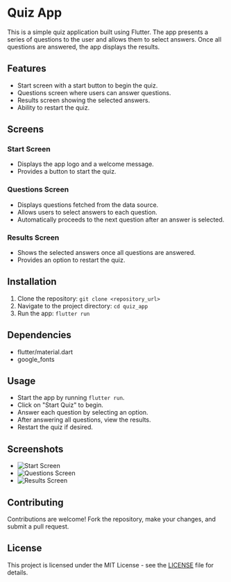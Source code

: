 # Quiz App

This is a simple quiz application built using Flutter. The app presents a series of questions to the user and allows them to select answers. Once all questions are answered, the app displays the results.

## Features
- Start screen with a start button to begin the quiz.
- Questions screen where users can answer questions.
- Results screen showing the selected answers.
- Ability to restart the quiz.

## Screens

### Start Screen
- Displays the app logo and a welcome message.
- Provides a button to start the quiz.

### Questions Screen
- Displays questions fetched from the data source.
- Allows users to select answers to each question.
- Automatically proceeds to the next question after an answer is selected.

### Results Screen
- Shows the selected answers once all questions are answered.
- Provides an option to restart the quiz.

## Installation
1. Clone the repository: `git clone <repository_url>`
2. Navigate to the project directory: `cd quiz_app`
3. Run the app: `flutter run`

## Dependencies
- flutter/material.dart
- google_fonts

## Usage
- Start the app by running `flutter run`.
- Click on "Start Quiz" to begin.
- Answer each question by selecting an option.
- After answering all questions, view the results.
- Restart the quiz if desired.

## Screenshots
- ![Start Screen](screenshots/start_screen.png)
- ![Questions Screen](screenshots/questions_screen.png)
- ![Results Screen](screenshots/results_screen.png)

## Contributing
Contributions are welcome! Fork the repository, make your changes, and submit a pull request.

## License
This project is licensed under the MIT License - see the [LICENSE](LICENSE) file for details.
